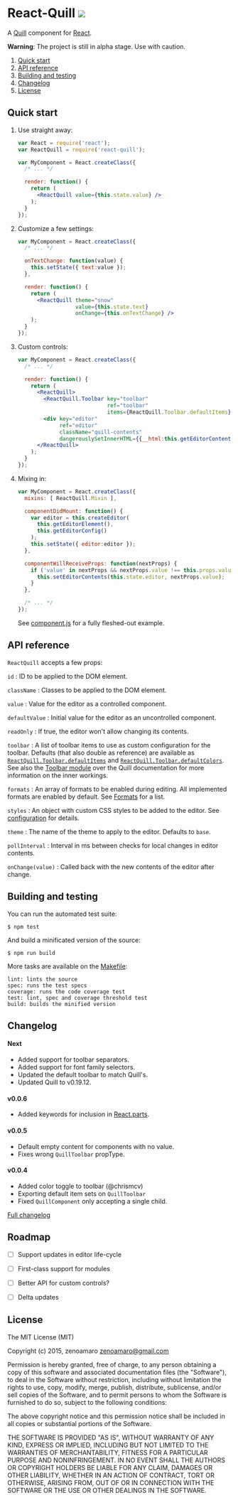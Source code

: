 React-Quill ![](https://travis-ci.org/zenoamaro/react-quill.svg?branch=master)
==============================================================================

A [Quill] component for [React].

[Quill]: http://quilljs.com
[React]: http://facebook.github.io/react/

**Warning**: The project is still in alpha stage. Use with caution.

  1. [Quick start](#quick-start)
  2. [API reference](#api-reference)
  3. [Building and testing](#building-and-testing)
  4. [Changelog](#changelog)
  5. [License](#license)


Quick start
-----------
1. Use straight away:

    ~~~jsx
    var React = require('react');
    var ReactQuill = require('react-quill');

    var MyComponent = React.createClass({
      /* ... */

      render: function() {
        return (
          <ReactQuill value={this.state.value} />
        );
      }
    });
    ~~~

2. Customize a few settings:

    ~~~jsx
    var MyComponent = React.createClass({
      /* ... */

      onTextChange: function(value) {
        this.setState({ text:value });
      },

      render: function() {
        return (
          <ReactQuill theme="snow"
                      value={this.state.text}
                      onChange={this.onTextChange} />
        );
      }
    });
    ~~~

3. Custom controls:

    ~~~jsx
    var MyComponent = React.createClass({
      /* ... */

      render: function() {
        return (
          <ReactQuill>
            <ReactQuill.Toolbar key="toolbar"
                                ref="toolbar"
                                items={ReactQuill.Toolbar.defaultItems} />
            <div key="editor"
                 ref="editor"
                 className="quill-contents"
                 dangerouslySetInnerHTML={{__html:this.getEditorContents()}} />
          </ReactQuill>
        );
      }
    });
    ~~~

4. Mixing in:

    ~~~jsx
    var MyComponent = React.createClass({
      mixins: [ ReactQuill.Mixin ],

      componentDidMount: function() {
        var editor = this.createEditor(
          this.getEditorElement(),
          this.getEditorConfig()
        );
        this.setState({ editor:editor });
      },

      componentWillReceiveProps: function(nextProps) {
        if ('value' in nextProps && nextProps.value !== this.props.value) {
          this.setEditorContents(this.state.editor, nextProps.value);
        }
      },

      /* ... */
    });
    ~~~

    See [component.js](src/component.js) for a fully fleshed-out example.


API reference
-------------
`ReactQuill` accepts a few props:

`id`
: ID to be applied to the DOM element.

`className`
: Classes to be applied to the DOM element.

`value`
: Value for the editor as a controlled component.

`defaultValue`
: Initial value for the editor as an uncontrolled component.

`readOnly`
: If true, the editor won't allow changing its contents.

`toolbar`
: A list of toolbar items to use as custom configuration for the toolbar. Defaults (that also double as reference) are available as [`ReactQuill.Toolbar.defaultItems`](src/toolbar.js#L21) and [`ReactQuill.Toolbar.defaultColors`](src/toolbar.js#L6). See also the [Toolbar module](http://quilljs.com/docs/modules/toolbar/) over the Quill documentation for more information on the inner workings.

`formats`
: An array of formats to be enabled during editing. All implemented formats are enabled by default. See [Formats](http://quilljs.com/docs/formats/) for a list.

`styles`
: An object with custom CSS styles to be added to the editor. See [configuration](http://quilljs.com/docs/configuration/) for details.

`theme`
: The name of the theme to apply to the editor. Defaults to `base`.

`pollInterval`
: Interval in ms between checks for local changes in editor contents.

`onChange(value)`
: Called back with the new contents of the editor after change.


Building and testing
--------------------
You can run the automated test suite:

    $ npm test

And build a minificated version of the source:

    $ npm run build

More tasks are available on the [Makefile](Makefile):

    lint: lints the source
    spec: runs the test specs
    coverage: runs the code coverage test
    test: lint, spec and coverage threshold test
    build: builds the minified version


Changelog
---------
#### Next
- Added support for toolbar separators.
- Added support for font family selectors.
- Updated the default toolbar to match Quill's.
- Updated Quill to v0.19.12.

#### v0.0.6
- Added keywords for inclusion in [React.parts](https://react.parts).

#### v0.0.5
- Default empty content for components with no value.
- Fixes wrong `QuillToolbar` propType.

#### v0.0.4
- Added color toggle to toolbar (@chrismcv)
- Exporting default item sets on `QuillToolbar`
- Fixed `QuillComponent` only accepting a single child.

[Full changelog](CHANGELOG.md)


Roadmap
-------
- [ ] Support updates in editor life-cycle
- [ ] First-class support for modules
- [ ] Better API for custom controls?
- [ ] Delta updates


License
-------
The MIT License (MIT)

Copyright (c) 2015, zenoamaro <zenoamaro@gmail.com>

Permission is hereby granted, free of charge, to any person obtaining a copy of this software and associated documentation files (the "Software"), to deal in the Software without restriction, including without limitation the rights to use, copy, modify, merge, publish, distribute, sublicense, and/or sell copies of the Software, and to permit persons to whom the Software is furnished to do so, subject to the following conditions:

The above copyright notice and this permission notice shall be included in all copies or substantial portions of the Software.

THE SOFTWARE IS PROVIDED "AS IS", WITHOUT WARRANTY OF ANY KIND, EXPRESS OR IMPLIED, INCLUDING BUT NOT LIMITED TO THE WARRANTIES OF MERCHANTABILITY, FITNESS FOR A PARTICULAR PURPOSE AND NONINFRINGEMENT. IN NO EVENT SHALL THE AUTHORS OR COPYRIGHT HOLDERS BE LIABLE FOR ANY CLAIM, DAMAGES OR OTHER LIABILITY, WHETHER IN AN ACTION OF CONTRACT, TORT OR OTHERWISE, ARISING FROM, OUT OF OR IN CONNECTION WITH THE SOFTWARE OR THE USE OR OTHER DEALINGS IN THE SOFTWARE.
